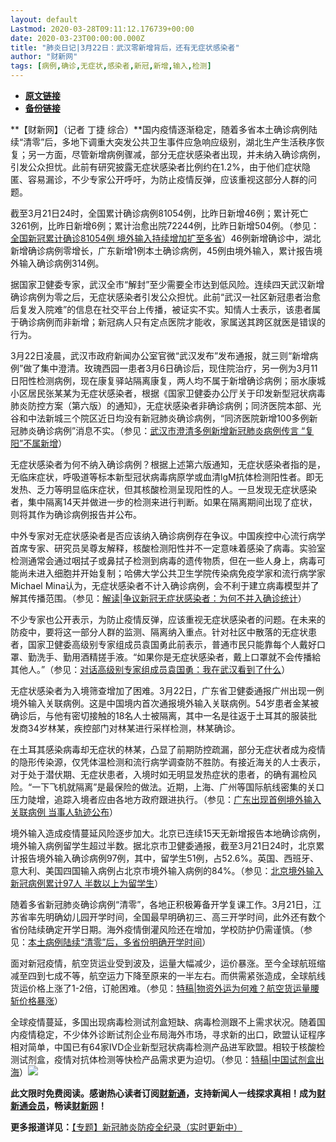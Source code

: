 ```yaml
---
layout: default
Lastmod: 2020-03-28T09:11:12.176739+00:00
date: 2020-03-23T00:00:00.000Z
title: "肺炎日记|3月22日：武汉零新增背后，还有无症状感染者"
author: "财新网"
tags: [病例,确诊,无症状,感染者,新冠,新增,输入,检测]
---
```


* [**原文链接**](http://www.caixin.com/2020-03-23/101532435.html)
* [**备份链接**](http://archive.ph/9cDku)


**【财新网】（记者 丁捷 综合）**国内疫情逐渐稳定，随着多省本土确诊病例陆续“清零”后，多地下调重大突发公共卫生事件应急响应级别，湖北生产生活秩序恢复；另一方面，尽管新增病例骤减，部分无症状感染者出现，并未纳入确诊病例，引发公众担忧。此前有研究披露无症状感染者比例约在1.2%，由于他们症状隐匿、容易漏诊，不少专家公开呼吁，为防止疫情反弹，应该重视这部分人群的问题。

截至3月21日24时，全国累计确诊病例81054例，比昨日新增46例；累计死亡3261例，比昨日新增6例；累计治愈出院72244例，比昨日新增504例。（参见：[全国新冠累计确诊81054例 境外输入持续增加扩至多省](http://www.caixin.com/2020-03-22/101532240.html)）46例新增确诊中，湖北新增确诊病例零增长，广东新增1例本土确诊病例，45例由境外输入，累计报告境外输入确诊病例314例。

据国家卫健委专家，武汉全市“解封”至少需要全市达到低风险。连续四天武汉新增确诊病例为零之后，无症状感染者引发公众担忧。此前“武汉一社区新冠患者治愈后复发入院难”的信息在社交平台上传播，被证实不实。知情人士表示，该患者属于确诊病例而非新增；新冠病人只有定点医院才能收，家属送其跨区就医是错误的行为。

3月22日凌晨，武汉市政府新闻办公室官微“武汉发布”发布通报，就三则“新增病例”做了集中澄清。玫瑰西园一患者3月6日确诊后，现住院治疗，另一例为3月11日阳性检测病例，现在康复驿站隔离康复，两人均不属于新增确诊病例；丽水康城小区居民张某某为无症状感染者，根据《国家卫健委办公厅关于印发新型冠状病毒肺炎防控方案（第六版）的通知》，无症状感染者非确诊病例；同济医院本部、光谷和中法新城三个院区近日均没有新冠肺炎确诊病例，“同济医院新增100多例新冠肺炎确诊病例”消息不实。（参见：[武汉市澄清多例新增新冠肺炎病例传言 “复阳”不属新增](http://www.caixin.com/2020-03-22/101532235.html)）

无症状感染者为何不纳入确诊病例？根据上述第六版通知，无症状感染者指的是，无临床症状，呼吸道等标本新型冠状病毒病原学或血清lgM抗体检测阳性者。即无发热、乏力等明显临床症状，但其核酸检测呈现阳性的人。一旦发现无症状感染者，集中隔离14天并做进一步的检测来进行判断。如果在隔离期间出现了症状，则将其作为确诊病例报告并公布。

中外专家对无症状感染者是否应该纳入确诊病例存在争议。中国疾控中心流行病学首席专家、研究员吴尊友解释，核酸检测阳性并不一定意味着感染了病毒。实验室检测通常会通过咽拭子或鼻拭子检测到病毒的遗传物质，但在一些人身上，病毒可能尚未进入细胞并开始复制；哈佛大学公共卫生学院传染病免疫学家和流行病学家Michael Mina认为，无症状感染者不计入确诊病例，会不利于建立病毒模型并了解其传播范围。（参见：[解读|争议新冠无症状感染者：为何不并入确诊统计](http://china.caixin.com/2020-02-26/101520417.html)）

不少专家也公开表示，为防止疫情反弹，应该重视无症状感染者的问题。在未来的防疫中，要将这一部分人群的监测、隔离纳入重点。针对社区中散落的无症状患者，国家卫健委高级别专家组成员袁国勇此前表示，普通市民只能靠每个人戴好口罩、勤洗手、勤用酒精搓手液。“如果你是无症状感染者，戴上口罩就不会传播給其他人。”（参见：[对话高级别专家组成员袁国勇：我在武汉看到了什么](http://china.caixin.com/2020-03-08/101525508.html)）

无症状感染者为入境筛查增加了困难。3月22日，广东省卫健委通报广州出现一例境外输入关联病例。这是中国境内首次通报境外输入关联病例。54岁患者金某被确诊后，与他有密切接触的18名人士被隔离，其中一名是往返于土耳其的服装批发商34岁林某，疾控部门对林某进行采样检测，林某确诊。

在土耳其感染病毒却无症状的林某，凸显了前期防控疏漏，部分无症状者成为疫情的隐形传染源，仅凭体温检测和流行病学调查防不胜防。有接近海关的人士表示，对于处于潜伏期、无症状患者，入境时如无明显发热症状的患者，的确有漏检风险。“一下飞机就隔离”是最保险的做法。近期，上海、广州等国际航线密集的关口压力陡增，追踪入境者应由各地方政府跟进执行。（参见：[广东出现首例境外输入关联病例 当事人轨迹公布](http://china.caixin.com/2020-03-22/101532211.html)）

境外输入造成疫情蔓延风险逐步加大。北京已连续15天无新增报告本地确诊病例，境外输入病例留学生超过半数。据北京市卫健委通报，截至3月21日24时，北京累计报告境外输入确诊病例97例，其中，留学生51例，占52.6%。英国、西班牙、意大利、美国四国输入病例占北京市境外输入病例的84%。（参见：[北京境外输入新冠病例累计97人 半数以上为留学生](http://www.caixin.com/2020-03-22/101532378.html)）

随着多省新冠肺炎确诊病例“清零”，各地正积极筹备开学复课工作。3月21日，江苏省率先明确幼儿园开学时间，全国最早明确初三、高三开学时间，此外还有数个省份陆续确定开学日期。海外疫情倒灌风险还在增加，学校防护仍需谨慎。（参见：[本土病例陆续“清零”后，多省份明确开学时间](http://www.caixin.com/2020-03-22/101532255.html)）

面对新冠疫情，航空货运业受到波及，运量大幅减少，运价暴涨。至今全球航班缩减至四到七成不等，航空运力下降至原来的一半左右。而供需紧张造成，全球航线货运价格上涨了1-2倍，订舱困难。（参见：[特稿|物资外运为何难？航空货运量腰斩价格暴涨](http://companies.caixin.com/2020-03-22/101532244.html)）

全球疫情蔓延，多国出现病毒检测试剂盒短缺、病毒检测跟不上需求状况。随着国内疫情稳定，不少体外诊断试剂企业布局海外市场，寻求新的出口，欧盟认证程序相对简单，中国已有64家IVD企业新型冠状病毒检测产品进军欧盟。相较于核酸检测试剂盒，疫情对抗体检测等快检产品需求更为迫切。（参见：[特稿|中国试剂盒出海](http://www.caixin.com/2020-03-22/101532099.html)）[![](/images/post/d02a42d9cb3dec9320e5f550278911c7.ico)](http://www.caixin.com/2020-03-23/101532435.html)

**此文限时免费阅读。感谢热心读者订阅[财新通](http://mall.caixin.com/mall/web/product/product.html?id=733&originReferrer=appfree&channelSource=appfree)，支持新闻人一线探求真相！成为[财新通会员](http://mall.caixin.com/mall/web/list/list.html?type=127&originReferrer=appfree&channelSource=appfree)，畅读[财新网](https://datayi.cn/1lnZaaidYRRn)！**

**更多报道详见：**[【专题】新冠肺炎防疫全纪录（实时更新中）](http://m.app.caixin.com/m_topic_detail/1473.html)

